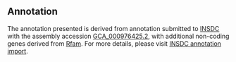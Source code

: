 

Annotation
----------

The annotation presented is derived from annotation submitted to
[INSDC](http://www.insdc.org) with the assembly accession
[GCA\_000976425.2](http://www.ebi.ac.uk/ena/data/view/GCA_000976425.2),
with additional non-coding genes derived from
[Rfam](http://rfam.xfam.org/). For more details, please visit [INSDC
annotation
import](http://ensemblgenomes.org/info/data/insdc_annotation).
